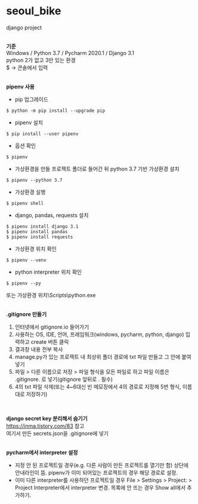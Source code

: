 # seoul_bike
django project   
&nbsp;  

**기준**   
Windows / Python 3.7 / Pycharm 2020.1 / Django 3.1   
python 2가 없고 3만 있는 환경   
$ → 콘솔에서 입력   
&nbsp;  

**pipenv 사용**   
* pip 업그레이드
```
$ python -m pip install --upgrade pip
```
* pipenv 설치
```
$ pip install --user pipenv
```
* 옵션 확인
```
$ pipenv
```
* 가상환경을 만들 프로젝트 폴더로 들어간 뒤 python 3.7 기반 가상환경 설치
```
$ pipenv --python 3.7
```
* 가상환경 실행
```
$ pipenv shell
```
* django, pandas, requests 설치
```
$ pipenv install django 3.1
$ pipenv install pandas
$ pipenv install requests
```
* 가상환경 위치 확인
```
$ pipenv --venv
```
* python interpreter 위치 확인
```
$ pipenv --py
```
또는 가상환경 위치\Scripts\python.exe   
&nbsp;  

**.gitignore 만들기**   
1. 인터넷에서 gitignore.io 들어가기
2. 사용하는 OS, IDE, 언어, 프레임워크(windows, pycharm, python, django) 입력하고 create 버튼 클릭
3. 결과창 내용 전부 복사
4. manage.py가 있는 프로젝트 내 최상위 폴더 경로에 txt 파일 만들고 그 안에 붙여넣기
5. 파일 > 다른 이름으로 저장 > 파일 형식을 모든 파일로 하고 파일 이름은 .gitignore. 로 넣기(gitignore 앞뒤로 . 필수)
6. 4의 txt 파일 삭제(또는 4~6대신 빈 메모장에서 4의 경로로 지정해 5번 형식, 이름대로 저장하기)   

&nbsp;  

**django secret key 분리해서 숨기기**   
https://inma.tistory.com/83 참고   
여기서 만든 secrets.json을 .gitignore에 넣기   
&nbsp;  

**pycharm에서 interpreter 설정**   
* 지정 안 된 프로젝트일 경우(e.g. 다른 사람이 만든 프로젝트를 열기만 함) 상단에 안내라인이 뜸. pipenv가 이미 되어있는 프로젝트의 경우 해당 경로로 설정.
* 이미 다른 interpreter를 사용하던 프로젝트일 경우 File > Settings > Project: > Project Interpreter에서 interpreter 변경. 목록에 안 뜨는 경우 Show all에서 추가하기.
